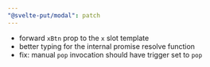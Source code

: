 ```yaml
---
"@svelte-put/modal": patch
---
```


- forward `xBtn` prop to the `x` slot template
- better typing for the internal promise resolve function
- fix: manual `pop` invocation should have trigger set to `pop`
